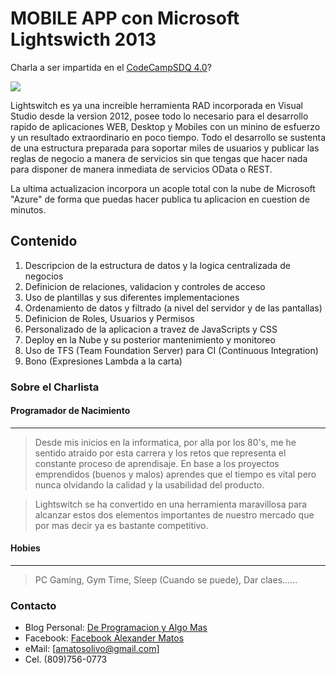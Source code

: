 # MOBILE APP con Microsoft Lightswicth 2013

Charla a ser impartida en el [CodeCampSDQ 4.0](http://facebook.com/CodeCampSDQ)?

![](https://raw.githubusercontent.com/amatosolivo/cc40talks/master/Poster-LightswitchApp.png)

Lightswitch es ya una increible herramienta RAD incorporada en Visual Studio desde la version 2012, posee todo lo necesario para el desarrollo rapido de aplicaciones WEB, Desktop y Mobiles con un minino de esfuerzo y un resultado extraordinario en poco tiempo.  Todo el desarrollo se sustenta de una estructura preparada para soportar miles de usuarios y publicar las reglas de negocio a manera de servicios sin que tengas que hacer nada para disponer de manera inmediata de servicios OData o REST.

La ultima actualizacion incorpora un acople total con la nube de Microsoft "Azure" de forma que puedas hacer publica tu aplicacion en cuestion de minutos.

## Contenido

1. Descripcion de la estructura de datos y la logica centralizada de negocios
2. Definicion de relaciones, validacion y controles de acceso
3. Uso de plantillas y sus diferentes implementaciones
4. Ordenamiento de datos y filtrado (a nivel del servidor y de las pantallas)
5. Definicion de Roles, Usuarios y Permisos
6. Personalizado de la aplicacion a travez de JavaScripts y CSS
7. Deploy en la Nube y su posterior mantenimiento y monitoreo
8. Uso de TFS (Team Foundation Server) para CI (Continuous Integration)
9. Bono (Expresiones Lambda a la carta)

### Sobre el Charlista

#### Programador de Nacimiento
--------------------------------------------------------------------------
> Desde mis inicios en la informatica, por alla por los 80's, me he sentido atraido por esta carrera y los retos que representa el constante proceso de aprendisaje.  En base a los proyectos emprendidos (buenos y malos) aprendes que el tiempo es vital pero nunca olvidando la calidad y la usabilidad del producto.

> Lightswitch se ha convertido en una herramienta maravillosa para alcanzar estos dos elementos importantes de nuestro mercado que por mas decir ya es bastante competitivo.

#### Hobies
--------------------------------------------------------------------------
> PC Gaming, Gym Time, Sleep (Cuando se puede), Dar claes......

### Contacto

* Blog Personal: [De Programacion y Algo Mas](http://deprogramacionyalgomas.blogspot.com)
* Facebook: [Facebook Alexander Matos](https://www.facebook.com/amatosolivo)
* eMail: [amatosolivo@gmail.com]
* Cel. (809)756-0773
